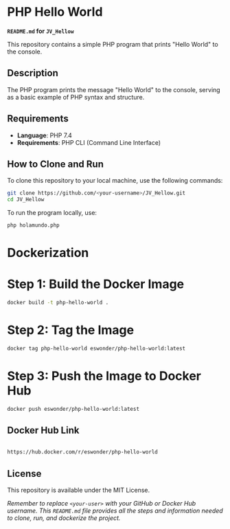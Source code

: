 # **PHP Hello World**

**`README.md` for `JV_Hellow`**

This repository contains a simple PHP program that prints "Hello World" to the console.

## Description

The PHP program prints the message "Hello World" to the console, serving as a basic example of PHP syntax and structure.

## Requirements

- **Language**: PHP 7.4
- **Requirements**: PHP CLI (Command Line Interface)

## How to Clone and Run

To clone this repository to your local machine, use the following commands:

```bash
git clone https://github.com/<your-username>/JV_Hellow.git
cd JV_Hellow
```
To run the program locally, use:
```bash
php holamundo.php
```
# **Dockerization**

# Step 1: Build the Docker Image
```bash
docker build -t php-hello-world .
```
# Step 2: Tag the Image

```bash 
docker tag php-hello-world eswonder/php-hello-world:latest
```
# Step 3: Push the Image to Docker Hub
```bash 
docker push eswonder/php-hello-world:latest
```

## Docker Hub Link
```bash 

https://hub.docker.com/r/eswonder/php-hello-world

```

## License

This repository is available under the MIT License.

*Remember to replace `<your-user>` with your GitHub or Docker Hub username. This `README.md` file provides all the steps and information needed to clone, run, and dockerize the project.*

